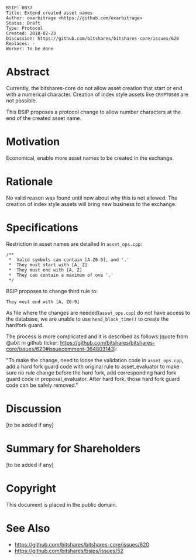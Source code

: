     BSIP: 0037
    Title: Extend created asset names
    Author: oxarbitrage <https://github.com/oxarbitrage>
    Status: Draft
    Type: Protocol
    Created: 2018-02-23
    Discussion: https://github.com/bitshares/bitshares-core/issues/620
    Replaces: -
    Worker: To be done

# Abstract

Currently, the bitshares-core do not allow asset creation that start or end with a numerical character. Creation of index style assets like `CRYPTO500` are not possible.

This BSIP proposes a protocol change to allow number characters at the end of the created asset name.

# Motivation

Economical, enable more asset names to be created in the exchange.


# Rationale

No valid reason was found until now about why this is not allowed. The creation of index style assets will bring new business to the exchange.

# Specifications

Restriction in asset names are detailed in `asset_ops.cpp`:

```
/**
 *  Valid symbols can contain [A-Z0-9], and '.'
 *  They must start with [A, Z]
 *  They must end with [A, Z]
 *  They can contain a maximum of one '.'
 */
 ```
 
 BSIP proposes to change third rule to:
 
 `They must end with [A, Z0-9]`
 
As file where the changes are needed(`asset_ops.cpp`) do not have access to the database, we are unable to use `head_block_time()` to create the hardfork guard.

The process is more complicated and it is described as follows:(quote from @abit in github ticker: https://github.com/bitshares/bitshares-core/issues/620#issuecomment-364803143):

"To make the change, need to loose the validation code in `asset_ops.cpp`, add a hard fork guard code with original rule to asset_evaluator to make sure no rule change before the hard fork, add corresponding hard fork guard code in proposal_evaluator. After hard fork, those hard fork guard code can be safely removed."
 
# Discussion

[to be added if any]

# Summary for Shareholders

[to be added if any]

# Copyright

This document is placed in the public domain.

# See Also

* https://github.com/bitshares/bitshares-core/issues/620
* https://github.com/bitshares/bsips/issues/52

